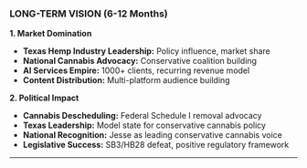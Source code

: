 ### LONG-TERM VISION (6-12 Months)

**1. Market Domination**

- **Texas Hemp Industry Leadership:** Policy influence, market share
- **National Cannabis Advocacy:** Conservative coalition building
- **AI Services Empire:** 1000+ clients, recurring revenue model
- **Content Distribution:** Multi-platform audience building

**2. Political Impact**

- **Cannabis Descheduling:** Federal Schedule I removal advocacy
- **Texas Leadership:** Model state for conservative cannabis policy
- **National Recognition:** Jesse as leading conservative cannabis voice
- **Legislative Success:** SB3/HB28 defeat, positive regulatory framework

---
